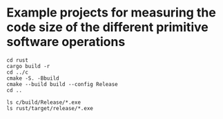 Example projects for measuring the code size of the different primitive software operations
==========================

```
cd rust
cargo build -r
cd ../c
cmake -S. -Bbuild
cmake --build build --config Release
cd ..

ls c/build/Release/*.exe
ls rust/target/release/*.exe
```